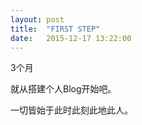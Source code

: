 ```yaml
---
layout: post
title:  "FIRST STEP"
date:   2015-12-17 13:22:00
---
```


3个月

就从搭建个人Blog开始吧。



一切皆始于此时此刻此地此人。